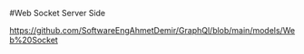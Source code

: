 #Web Socket Server Side

https://github.com/SoftwareEngAhmetDemir/GraphQl/blob/main/models/Web%20Socket
